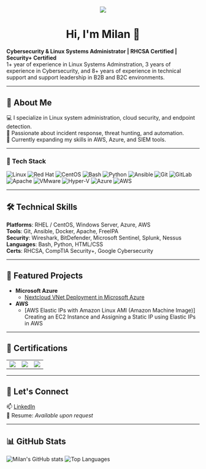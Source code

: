 <h1 align="center">
  <img src="https://readme-typing-svg.herokuapp.com?font=Fira+Code&pause=1000&color=00F7FF&center=true&width=535&lines=Hi+there!+I'm+Milan+Epps.;Linux+Systems+Admin+%7C+Cloud+Security;RHCSA+Certified+%7C+Security+Plus+Certified.;RHEL+%7C+Ansible+%7C+AWS+%7C+Python" />
</h1>

<h1 align="center">Hi, I'm Milan 👋</h1>

  <strong>Cybersecurity & Linux Systems Administrator | RHCSA Certified | Security+ Certified</strong><br>
  1+ year of experience in Linux Systems Adminstration, 3 years of experience in Cybersecurity, and 8+ years of experience in technical support and support leadership in B2B and B2C environments.
</p>

---

## 🧭 About Me

💻 I specialize in Linux system administration, cloud security, and endpoint detection.  
🔐 Passionate about incident response, threat hunting, and automation.  
🚀 Currently expanding my skills in AWS, Azure, and SIEM tools. 

---

### 🧰 Tech Stack

![Linux](https://img.shields.io/badge/Linux-FCC624?style=for-the-badge&logo=linux&logoColor=black)
![Red Hat](https://img.shields.io/badge/Red%20Hat-EE0000?style=for-the-badge&logo=redhat&logoColor=white)
![CentOS](https://img.shields.io/badge/CentOS-262577?style=for-the-badge&logo=centos&logoColor=white)
![Bash](https://img.shields.io/badge/Bash-121011?style=for-the-badge&logo=gnubash&logoColor=white)
![Python](https://img.shields.io/badge/Python-3776AB?style=for-the-badge&logo=python&logoColor=white)
![Ansible](https://img.shields.io/badge/Ansible-EE0000?style=for-the-badge&logo=ansible&logoColor=white)
![Git](https://img.shields.io/badge/Git-F05032?style=for-the-badge&logo=git&logoColor=white)
![GitLab](https://img.shields.io/badge/GitLab-FC6D26?style=for-the-badge&logo=gitlab&logoColor=white)
![Apache](https://img.shields.io/badge/Apache-D22128?style=for-the-badge&logo=apache&logoColor=white)
![VMware](https://img.shields.io/badge/VMware-607078?style=for-the-badge&logo=vmware&logoColor=white)
![Hyper-V](https://img.shields.io/badge/Hyper--V-0078D7?style=for-the-badge&logo=microsoft&logoColor=white)
![Azure](https://img.shields.io/badge/Azure-0078D4?style=for-the-badge&logo=microsoftazure&logoColor=white)
![AWS](https://img.shields.io/badge/AWS-232F3E?style=for-the-badge&logo=amazonaws&logoColor=white)


---

## 🛠️ Technical Skills

**Platforms**: RHEL / CentOS, Windows Server, Azure, AWS  
**Tools**: Git, Ansible, Docker, Apache, FreeIPA  
**Security**: Wireshark, BitDefender, Microsoft Sentinel, Splunk, Nessus  
**Languages**: Bash, Python, HTML/CSS  
**Certs**: RHCSA, CompTIA Security+, Google Cybersecurity 

---

## 🧪 Featured Projects

- <b>Microsoft Azure</b>
  - <a href="https://github.com/milanepps1/Azure-Web-Server-VM/tree/main"> Nextcloud VNet Deployment in Microsoft Azure</a>
- <b>AWS</b>
  - [AWS Elastic IPs with Amazon Linux AMI (Amazon Machine Image)] Creating an EC2 Instance and Assigning a Static IP using Elastic IPs in AWS 



---

## 🧾 Certifications

<table>
  <tr>
    <td><img src="https://img.shields.io/badge/Red%20Hat-RHCSA-critical?logo=redhat&logoColor=white&style=for-the-badge"/></td>
    <td><img src="https://img.shields.io/badge/Google-Cybersecurity-blue?logo=google&logoColor=white&style=for-the-badge"/></td>
    <td><img src="https://img.shields.io/badge/CompTIA-Security%2B-red?logo=comptia&logoColor=white&style=for-the-badge"/></td>
  </tr>
</table>

---

## 📡 Let's Connect

📫 [LinkedIn](https://www.linkedin.com/in/milanepps/)  
💼 Resume: *Available upon request*

---


## 📊 GitHub Stats

![Milan's GitHub stats](https://github-readme-stats.vercel.app/api?username=milanepps1&show_icons=true&theme=github_dark&hide_border=true)
![Top Languages](https://github-readme-stats.vercel.app/api/top-langs/?username=milanepps1&layout=compact&theme=radical)

<!--
**milanepps1/milanepps1** is a ✨ _special_ ✨ repository because its `README.md` (this file) appears on your GitHub profile.

Here are some ideas to get you started:

- 🔭 I’m currently working on ...
- 🌱 I’m currently learning ...
- 👯 I’m looking to collaborate on ...
- 🤔 I’m looking for help with ...
- 💬 Ask me about ...
- 📫 How to reach me: ...
- ⚡ Fun fact: ...
-->






